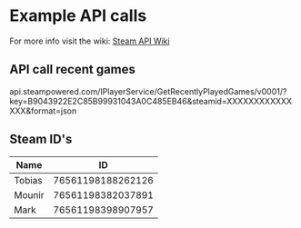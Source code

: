 # Example API calls
For more info visit the wiki: [Steam API Wiki](https://developer.valvesoftware.com/wiki/Steam_Web_API)

## API call recent games
api.steampowered.com/IPlayerService/GetRecentlyPlayedGames/v0001/?key=B9043922E2C85B99931043A0C485EB46&steamid=XXXXXXXXXXXXXXX&format=json

## Steam ID's
| Name   | ID                |
|--------|-------------------|
| Tobias | 76561198188262126 |
| Mounir | 76561198382037891 |
| Mark   | 76561198398907957 |